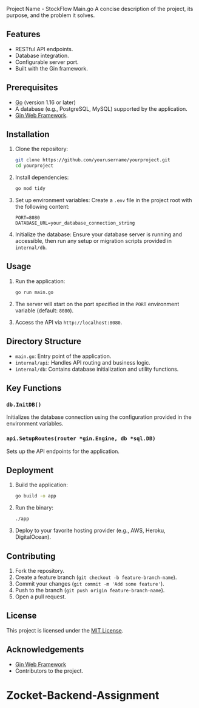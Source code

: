 Project Name - StockFlow
Main.go
A concise description of the project, its purpose, and the problem it solves.

## Features
- RESTful API endpoints.
- Database integration.
- Configurable server port.
- Built with the Gin framework.

## Prerequisites
- [Go](https://golang.org/) (version 1.16 or later)
- A database (e.g., PostgreSQL, MySQL) supported by the application.
- [Gin Web Framework](https://gin-gonic.com/).

## Installation

1. Clone the repository:
   ```bash
   git clone https://github.com/yourusername/yourproject.git
   cd yourproject
   ```

2. Install dependencies:
   ```bash
   go mod tidy
   ```

3. Set up environment variables:
   Create a `.env` file in the project root with the following content:
   ```env
   PORT=8080
   DATABASE_URL=your_database_connection_string
   ```

4. Initialize the database:
   Ensure your database server is running and accessible, then run any setup or migration scripts provided in `internal/db`.

## Usage

1. Run the application:
   ```bash
   go run main.go
   ```

2. The server will start on the port specified in the `PORT` environment variable (default: `8080`).

3. Access the API via `http://localhost:8080`.

## Directory Structure

- `main.go`: Entry point of the application.
- `internal/api`: Handles API routing and business logic.
- `internal/db`: Contains database initialization and utility functions.

## Key Functions

### `db.InitDB()`
Initializes the database connection using the configuration provided in the environment variables.

### `api.SetupRoutes(router *gin.Engine, db *sql.DB)`
Sets up the API endpoints for the application.

## Deployment

1. Build the application:
   ```bash
   go build -o app
   ```

2. Run the binary:
   ```bash
   ./app
   ```

3. Deploy to your favorite hosting provider (e.g., AWS, Heroku, DigitalOcean).

## Contributing
1. Fork the repository.
2. Create a feature branch (`git checkout -b feature-branch-name`).
3. Commit your changes (`git commit -m 'Add some feature'`).
4. Push to the branch (`git push origin feature-branch-name`).
5. Open a pull request.

## License

This project is licensed under the [MIT License](LICENSE).

## Acknowledgements
- [Gin Web Framework](https://gin-gonic.com/)
- Contributors to the project.

# Zocket-Backend-Assignment

